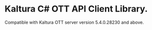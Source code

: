 # Kaltura C# OTT API Client Library.
Compatible with Kaltura OTT server version 5.4.0.28230 and above.
